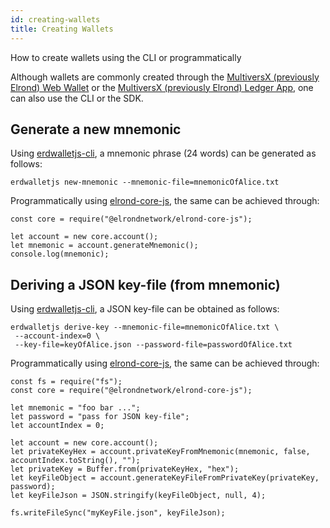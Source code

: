 ```yaml
---
id: creating-wallets
title: Creating Wallets
---
```


How to create wallets using the CLI or programmatically

Although wallets are commonly created through the [MultiversX (previously Elrond) Web Wallet](https://wallet.elrond.com/) or the [MultiversX (previously Elrond) Ledger App](https://github.com/ElrondNetwork/ledger-elrond), one can also use the CLI or the SDK.

## **Generate a new mnemonic**

Using [erdwalletjs-cli](https://www.npmjs.com/package/@elrondnetwork/erdwalletjs-cli), a mnemonic phrase (24 words) can be generated as follows:

```
erdwalletjs new-mnemonic --mnemonic-file=mnemonicOfAlice.txt
```

Programmatically using [elrond-core-js](https://www.npmjs.com/package/@elrondnetwork/elrond-core-js), the same can be achieved through:

```
const core = require("@elrondnetwork/elrond-core-js");

let account = new core.account();
let mnemonic = account.generateMnemonic();
console.log(mnemonic);
```

## **Deriving a JSON key-file (from mnemonic)**

Using [erdwalletjs-cli](https://www.npmjs.com/package/@elrondnetwork/erdwalletjs-cli), a JSON key-file can be obtained as follows:

```
erdwalletjs derive-key --mnemonic-file=mnemonicOfAlice.txt \
 --account-index=0 \
 --key-file=keyOfAlice.json --password-file=passwordOfAlice.txt
```

Programmatically using [elrond-core-js](https://www.npmjs.com/package/@elrondnetwork/elrond-core-js), the same can be achieved through:

```
const fs = require("fs");
const core = require("@elrondnetwork/elrond-core-js");

let mnemonic = "foo bar ...";
let password = "pass for JSON key-file";
let accountIndex = 0;

let account = new core.account();
let privateKeyHex = account.privateKeyFromMnemonic(mnemonic, false, accountIndex.toString(), "");
let privateKey = Buffer.from(privateKeyHex, "hex");
let keyFileObject = account.generateKeyFileFromPrivateKey(privateKey, password);
let keyFileJson = JSON.stringify(keyFileObject, null, 4);

fs.writeFileSync("myKeyFile.json", keyFileJson);
```
